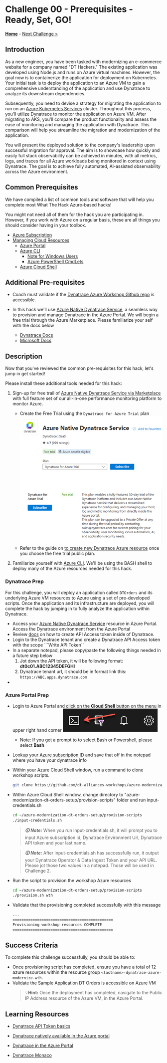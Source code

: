 # Challenge 00 - Prerequisites - Ready, Set, GO!

**[Home](../README.md)** - [Next Challenge >](./Challenge-01.md)

<!-- 
**_This is a template for "Challenge Zero" which focuses on getting prerequisites set up for the hack. The italicized text provides hints & examples of what should or should NOT go in each section._**

**_We have included links to some common What The Hack pre-reqs in this template. All common prerequisite links go to the WTH-CommonPrerequisites page where there are more details on what each tool's purpose is._**

**_You should remove any common pre-reqs that are not required for your hack. Then add additional pre-reqs that are required for your hack in the Description section below._**

**_You should remove all italicized & sample text in this template and replace with your content._**
-->

## Introduction

 As a new engineer, you have been tasked with modernizing an e-commerce website for a company named "DT Hackers." The existing application was developed using Node.js and runs on Azure virtual machines. However, the goal now is to containerize the application for deployment on Kubernetes. Your initial task is to deploy the application to an Azure VM to gain a comprehensive understanding of the application and use Dynatrace to analyze its downstream dependencies.

 Subsequently, you need to devise a strategy for migrating the application to run on an [Azure Kubernetes Services](https://azure.microsoft.com/en-us/products/kubernetes-service) cluster.  Throughout this process, you'll utilize Dynatrace to monitor the application on Azure VM. After migrating to AKS, you'll compare the product functionality and assess the ease of monitoring and managing the application with Dynatrace. This comparison will help you streamline the migration and modernization of the application.

 You will present the deployed solution to the company's leadership upon successful migration for approval. The aim is to showcase how quickly and easily full stack observability can be achieved in minutes, with all metrics, logs, and traces for all Azure workloads being monitored in context using Dynatrace. The goal is to achieve fully automated, AI-assisted observability across the Azure environment.

## Common Prerequisites

We have compiled a list of common tools and software that will help you complete most What The Hack Azure-based hacks!

You might not need all of them for the hack you are participating in. However, if you work with Azure on a regular basis, these are all things you should consider having in your toolbox.

<!-- If you are editing this template manually, be aware that these links are only designed to work if this Markdown file is in the /xxx-HackName/Student/ folder of your hack. -->

- [Azure Subscription](../../000-HowToHack/WTH-Common-Prerequisites.md#azure-subscription)
- [Managing Cloud Resources](../../000-HowToHack/WTH-Common-Prerequisites.md#managing-cloud-resources)
  - [Azure Portal](../../000-HowToHack/WTH-Common-Prerequisites.md#azure-portal)
  - [Azure CLI](../../000-HowToHack/WTH-Common-Prerequisites.md#azure-cli)
    - [Note for Windows Users](../../000-HowToHack/WTH-Common-Prerequisites.md#note-for-windows-users)
    - [Azure PowerShell CmdLets](../../000-HowToHack/WTH-Common-Prerequisites.md#azure-powershell-cmdlets)
  - [Azure Cloud Shell](../../000-HowToHack/WTH-Common-Prerequisites.md#azure-cloud-shell)


## Additional Pre-requisites

- Coach must validate if the [Dynatrace Azure Workshop Github repo](https://github.com/dt-alliances-workshops/azure-modernization-dt-orders-setup/) is accessible. 

- In this hack we'll use [Azure Native Dynatrace Service](https://www.dynatrace.com/news/blog/using-dynatrace-on-microsoft-azure/), a seamless way to provision and manage Dynatrace in the Azure Portal.  We will begin a free trial through the Azure Marketplace.  Please familiarize your self with the docs below
    - [Dynatrace Docs](https://docs.dynatrace.com/docs/setup-and-configuration/setup-on-cloud-platforms/microsoft-azure-services/azure-platform/azure-native-integration)
    - [Microsoft Docs](https://learn.microsoft.com/en-us/azure/partner-solutions/dynatrace/dynatrace-overview)

## Description
<!--
_This section should clearly state any additional prerequisite tools that need to be installed or set up in the Azure environment that the student will hack in._

_While ordered lists are generally not welcome in What The Hack challenge descriptions, you can use one here in Challenge Zero IF and only IF the steps you are asking the student to perform are not core to the learning objectives of the hack._

_For example, if the hack is on IoT Devices and you want the student to deploy an ARM/Bicep template that sets up the environment they will hack in without them needing to understand how ARM/Bicep templates work, you can provide step-by-step instructions on how to deploy the ARM/Bicep template._

_Optionally, you may provide resource files such as a sample application, code snippets, or templates as learning aids for the students. These files are stored in the hack's `Student/Resources` folder. It is the coach's responsibility to package these resources into a Resources.zip file and provide it to the students at the start of the hack. You should leave the sample text below in that refers to the Resources.zip file._

**\*NOTE:** Do NOT provide direct links to files or folders in the What The Hack repository from the student guide. Instead, you should refer to the Resources.zip file provided by the coach.\*

**\*NOTE:** Any direct links to the What The Hack repo will be flagged for review during the review process by the WTH V-Team, including exception cases.\*

_Sample challenge zero text for the IoT Hack Of The Century:_
-->

Now that you've reviewed the common pre-requisites for this hack, let's jump in get started!

<!-- Your coach will also provide you with a Resources.zip file that contains resources you will need to complete the hack. If you plan to work locally, you should unpack it on your workstation. If you plan to use the Azure Cloud Shell, you should upload it to the Cloud Shell and unpack it there. -->

Please install these additional tools needed for this hack:

1) Sign-up for free trail of [Azure Native Dynatrace Service via Marketplace](https://azuremarketplace.microsoft.com/en-US/marketplace/apps/dynatrace.dynatrace_portal_integration?tab=Overview) with full feature set of our all-in-one performance monitoring platform to monitor Azure.
   - Create the Free Trial using the `Dynatrace for Azure Trial` plan
        <img src="images/dynatrace-plans-free-trial.png" alt="dt-freeplan" width="500"/>
   -  Refer to the guide on [to create new Dynatrace Azure resource](https://learn.microsoft.com/en-us/azure/partner-solutions/dynatrace/dynatrace-create#create-a-dynatrace-resource-in-azure) once you choose the free trial public plan.

1) Familiarize yourself with [Azure CLI](https://learn.microsoft.com/en-us/azure/cloud-shell/overview).  We'll be using the BASH shell to deploy many of the Azure resources needed for this hack.

### Dynatrace Prep

 For this challenge, you will deploy an application called ``DTOrders`` and its underlying Azure VM resources to Azure using a set of pre-developed scripts. Once the application and its infrastructure are deployed, you will complete the hack by jumping in to fully analyze the application within Dynatrace.


- Access your [Azure Native Dynatrace Service](https://docs.dynatrace.com/docs/setup-and-configuration/setup-on-cloud-platforms/microsoft-azure-services/azure-platform/azure-native-integration#access-your-dynatrace-environment) resource in Azure Portal.  Access the Dynatrace environment from the Azure Portal
- Review [docs](https://www.dynatrace.com/support/help/dynatrace-api/basics/dynatrace-api-authentication#create-token) on how to create API Access token inside of Dynatrace. 
- Login to the Dynatrace tenant and create a Dynatrace API Access token with the scope ```Write API Token``
- In a separate notepad, please copy/paste the following things needed in a future step below  
  1) Jot down the API token, it will be following format: **dt0c01.ABC12345DEFGHI**
  2) Dynatrace tenant url, it should be in format link this: ``https://ABC.apps.dynatrace.com``
- 
### Azure Portal Prep
 - Login to Azure Portal and click on the **Cloud Shell** button on the menu in upper right hand corner ![](images/portal-shell-button.png)
    - Note: If you get a prompt to to select Bash or Powershell, please select **Bash**
- Lookup your [Azure subscription ID](https://learn.microsoft.com/en-us/azure/azure-portal/get-subscription-tenant-id) and save that off in the notepad where you have your dynatrace info
- Within your Azure Cloud Shell window, run a command to clone workshop scripts.
    ```bash    
    git clone https://github.com/dt-alliances-workshops/azure-modernization-dt-orders-setup.git
    ```
- Within Azure Cloud Shell window, change directory to  "azure-modernization-dt-orders-setup/provision-scripts" folder and run input-credentials.sh
    ```bash
    cd ~/azure-modernization-dt-orders-setup/provision-scripts
    ./input-credentials.sh
    ```
  > ***🛈 Note:*** When you run input-credentials.sh, it will prompt you to input Azure subscription id, Dynatrace Environment Url, Dynatrace API token and your last name.

  > ***🛈 Note:*** After input-credentials.sh has successfully run, it output your Dynatrace Operator & Data Ingest Token and your API URL.  Please jot those two values in a notepad. Those will be used in Challenge 2.

- Run the script to provision the workshop Azure resources
     ```bash
    cd ~/azure-modernization-dt-orders-setup/provision-scripts
    ./provision.sh wth
    ```
- Validate that the provisioning completed successfully with this message
    ``` ...
    ...
    =============================================
    Provisioning workshop resources COMPLETE
    =============================================
    ```




## Success Criteria

To complete this challenge successfully, you should be able to:

- Once provisioning script has completed, ensure you have  a total of 12 azure resources within the resource group `<lastname>-dynatrace-azure-modernize-wth`.
- Validate the Sample Application DT Orders is accessible on Azure VM
    >💡**Hint:** Once the deployment has completed, navigate to the Public IP Address resource of the Azure VM, in the Azure Portal.
    


## Learning Resources

- [Dynatrace API Token basics](https://www.dynatrace.com/support/help/dynatrace-api/basics/dynatrace-api-authentication)
- [Dynatrace natively available in the Azure portal ](https://www.dynatrace.com/news/blog/using-dynatrace-on-microsoft-azure/)
- [Dynatrace in the Azure Portal](https://www.dynatrace.com/support/help/get-started/saas/azure-native-integration)

- [Dynatrace Monaco](https://dynatrace.github.io/dynatrace-monitoring-as-code/)
